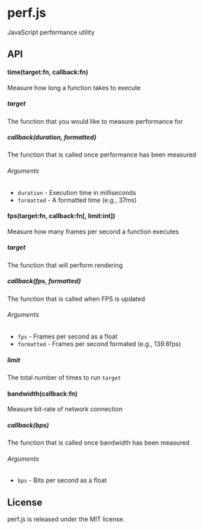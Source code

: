perf.js
=======

JavaScript performance utility

## API

#### time(target:fn, callback:fn)
Measure how long a function takes to execute

##### target
The function that you would like to measure performance for

##### callback(duration, formatted)
The function that is called once performance has been measured

###### Arguments
* `duration` - Execution time in milliseconds
* `formatted` - A formatted time (e.g., 37ms)

#### fps(target:fn, callback:fn[, limit:int])
Measure how many frames per second a function executes

##### target
The function that will perform rendering

##### callback(fps, formatted)
The function that is called when FPS is updated

###### Arguments
* `fps` - Frames per second as a float
* `formatted` - Frames per second formated (e.g., 139.6fps)

##### limit
The total number of times to run `target`

#### bandwidth(callback:fn)
Measure bit-rate of network connection

##### callback(bps)
The function that is called once bandwidth has been measured

###### Arguments
* `bps` - Bits per second as a float

## License

perf.js is released under the MIT license.